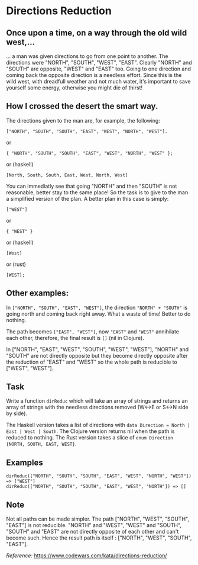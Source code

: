 # Directions Reduction

## **Once upon a time, on a way through the old wild west,…**
… a man was given directions to go from one point to another. The directions were "NORTH", "SOUTH", "WEST", "EAST". Clearly "NORTH" and "SOUTH" are opposite, "WEST" and "EAST" too. Going to one direction and coming back the opposite direction is a needless effort. Since this is the wild west, with dreadfull weather and not much water, it's important to save yourself some energy, otherwise you might die of thirst!

## How I crossed the desert the smart way.

The directions given to the man are, for example, the following:

```
["NORTH", "SOUTH", "SOUTH", "EAST", "WEST", "NORTH", "WEST"].
```

or

```
{ "NORTH", "SOUTH", "SOUTH", "EAST", "WEST", "NORTH", "WEST" };
```

or (haskell)

```
[North, South, South, East, West, North, West]
```

You can immediatly see that going "NORTH" and then "SOUTH" is not reasonable, better stay to the same place! So the task is to give to the man a simplified version of the plan. A better plan in this case is simply:

```
["WEST"]
```

or

```
{ "WEST" }
```

or (haskell)

```
[West]
```

or (rust)

```
[WEST];
```

## Other examples:

In `["NORTH", "SOUTH", "EAST", "WEST"]`, the direction `"NORTH" + "SOUTH"` is going north and coming back right away. What a waste of time! Better to do nothing.

The path becomes `["EAST", "WEST"]`, now `"EAST"` and `"WEST"` annihilate each other, therefore, the final result is `[]` (nil in Clojure).

In ["NORTH", "EAST", "WEST", "SOUTH", "WEST", "WEST"], "NORTH" and "SOUTH" are not directly opposite but they become directly opposite after the reduction of "EAST" and "WEST" so the whole path is reducible to ["WEST", "WEST"].

## Task

Write a function `dirReduc` which will take an array of strings and returns an array of strings with the needless directions removed (W<->E or S<->N side by side).

The Haskell version takes a list of directions with `data Direction = North | East | West | South`. The Clojure version returns nil when the path is reduced to nothing. The Rust version takes a slice of `enum Direction {NORTH, SOUTH, EAST, WEST}`.

## Examples
```
dirReduc(["NORTH", "SOUTH", "SOUTH", "EAST", "WEST", "NORTH", "WEST"]) => ["WEST"]
dirReduc(["NORTH", "SOUTH", "SOUTH", "EAST", "WEST", "NORTH"]) => []
```

## Note
Not all paths can be made simpler. The path ["NORTH", "WEST", "SOUTH", "EAST"] is not reducible. "NORTH" and "WEST", "WEST" and "SOUTH", "SOUTH" and "EAST" are not directly opposite of each other and can't become such. Hence the result path is itself : ["NORTH", "WEST", "SOUTH", "EAST"].

_Reference:_ https://www.codewars.com/kata/directions-reduction/
